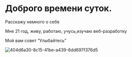 # Доброго времени суток.

Расскажу немного о себе

Мне 21 год, живу, работаю, учусь,изучаю веб-разработку

Мой вам совет “Улыбайтесь”

![404d6a30-8c15-41be-a439-6dd697f376d5](https://user-images.githubusercontent.com/113996999/194964083-755fca6d-4a55-4b4c-bcad-4ea3a2600204.jpg)
